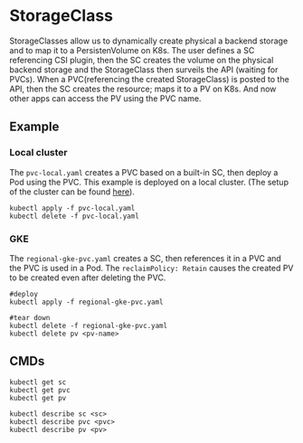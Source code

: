 # StorageClass

StorageClasses allow us to dynamically create physical a backend storage and to map it to a PersistenVolume on K8s. The user defines a SC referencing CSI plugin, then the SC creates the volume on the physical backend storage and the StorageClass then surveils the API (waiting for PVCs). When a PVC(referencing the created StorageClass) is posted to the API, then the SC creates the resource; maps it to a PV on K8s. And now other apps can access the PV using the PVC name.

## Example

### Local cluster

The `pvc-local.yaml` creates a PVC based on a built-in SC, then deploy a Pod using the PVC. This example is deployed on a local cluster. (The setup of the cluster can be found [here](https://github.com/MichaelKora/kubernetes-projects/tree/main/cluster)).

```shell
kubectl apply -f pvc-local.yaml
kubectl delete -f pvc-local.yaml
```

### GKE

The `regional-gke-pvc.yaml` creates a SC, then references it in a PVC and the PVC is used in a Pod.
The `reclaimPolicy: Retain` causes the created PV to be created even after deleting the PVC.

```shell
#deploy
kubectl apply -f regional-gke-pvc.yaml

#tear down
kubectl delete -f regional-gke-pvc.yaml
kubectl delete pv <pv-name>
```

## CMDs

```shell
kubectl get sc
kubectl get pvc
kubectl get pv

kubectl describe sc <sc>
kubectl describe pvc <pvc>
kubectl describe pv <pv>
```
